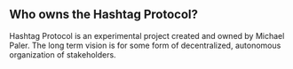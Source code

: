 ## Who owns the Hashtag Protocol?

Hashtag Protocol is an experimental project created and owned by
Michael Paler. The long term vision is for some form of
decentralized, autonomous organization of stakeholders.
